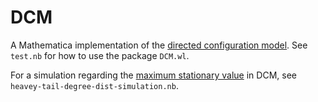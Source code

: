 # DCM

A Mathematica implementation of the [directed configuration
model](https://en.wikipedia.org/wiki/Configuration_model#Directed_configuration_model). See
`test.nb` for how to use the package `DCM.wl`.

For a simulation regarding the [maximum stationary value](https://arxiv.org/abs/2010.07246) in DCM,
see `heavey-tail-degree-dist-simulation.nb`.
